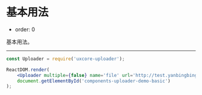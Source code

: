 #  基本用法

- order: 0

基本用法。

---

````jsx
const Uploader = require('uxcore-uploader');

ReactDOM.render(
    <Uploader multiple={false} name='file' url='http://test.yanbingbing.com/upload.php' />,
    document.getElementById('components-uploader-demo-basic')
);
````
